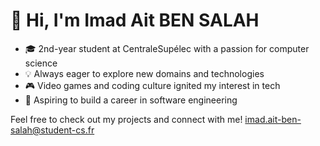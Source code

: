 # 👋 Hi, I'm Imad Ait BEN SALAH

- 🎓 2nd-year student at CentraleSupélec with a passion for computer science
- 💡 Always eager to explore new domains and technologies
- 🎮 Video games and coding culture ignited my interest in tech
- 💼 Aspiring to build a career in software engineering

Feel free to check out my projects and connect with me!
 imad.ait-ben-salah@student-cs.fr

<!--
**Imdbn/Imdbn** is a ✨ _special_ ✨ repository because its `README.md` (this file) appears on your GitHub profile.
-->
